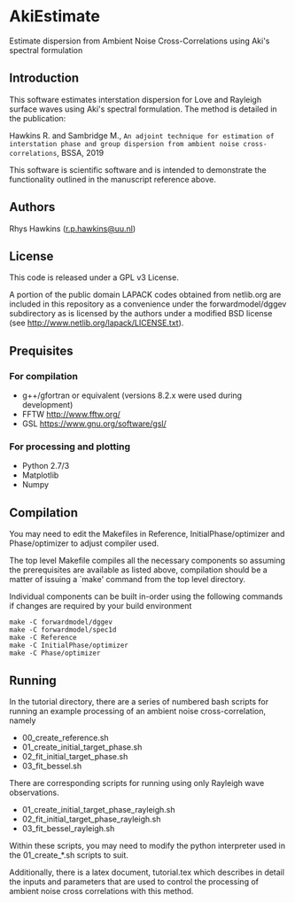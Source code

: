 # AkiEstimate

Estimate dispersion from Ambient Noise Cross-Correlations using Aki's spectral formulation

## Introduction

This software estimates interstation dispersion for Love and Rayleigh surface waves using
Aki's spectral formulation. The method is detailed in the publication:

  Hawkins R. and Sambridge M., ``An adjoint technique for estimation of interstation phase and
  group dispersion from ambient noise cross-correlations``, BSSA, 2019

This software is scientific software and is intended to demonstrate the functionality outlined
in the manuscript reference above. 

## Authors

Rhys Hawkins (r.p.hawkins@uu.nl)

## License

This code is released under a GPL v3 License.

A portion of the public domain LAPACK codes obtained from netlib.org
are included in this repository as a convenience under the
forwardmodel/dggev subdirectory as is licensed by the authors under
a modified BSD license (see http://www.netlib.org/lapack/LICENSE.txt).

## Prequisites

### For compilation

* g++/gfortran or equivalent (versions 8.2.x were used during development)
* FFTW http://www.fftw.org/
* GSL https://www.gnu.org/software/gsl/

### For processing and plotting

* Python 2.7/3
* Matplotlib
* Numpy

## Compilation

You may need to edit the Makefiles in Reference, InitialPhase/optimizer
and Phase/optimizer to adjust compiler used.

The top level Makefile compiles all the necessary components so assuming
the prerequisites are available as listed above, compilation should be
a matter of issuing a `make' command from the top level directory.

Individual components can be built in-order using the following commands
if changes are required by your build environment

```
make -C forwardmodel/dggev
make -C forwardmodel/spec1d
make -C Reference
make -C InitialPhase/optimizer
make -C Phase/optimizer
```

## Running

In the tutorial directory, there are a series of numbered bash scripts for running
an example processing of an ambient noise cross-correlation, namely

* 00_create_reference.sh
* 01_create_initial_target_phase.sh
* 02_fit_initial_target_phase.sh
* 03_fit_bessel.sh

There are corresponding scripts for running using only Rayleigh wave observations.

* 01_create_initial_target_phase_rayleigh.sh
* 02_fit_initial_target_phase_rayleigh.sh
* 03_fit_bessel_rayleigh.sh

Within these scripts, you may need to modify the python interpreter used in the
01_create_*.sh scripts to suit.

Additionally, there is a latex document, tutorial.tex which describes in detail
the inputs and parameters that are used to control the processing of ambient
noise cross correlations with this method.
